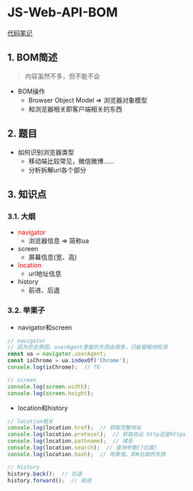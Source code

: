 # JS-Web-API-BOM
<ClientOnly>
  <Valine></Valine>
</ClientOnly>

[代码笔记](https://zmx2321.github.io/blog_code/interview/interview-one-side/10.html)

## 1. BOM简述
> 内容虽然不多，但不能不会
- BOM操作
  - Browser Object Model => 浏览器对象模型
  - 和浏览器相关即客户端相关的东西

## 2. 题目
- 如何识别浏览器类型
  - 移动端比较常见，微信微博……
  - 分析拆解url各个部分

## 3. 知识点
### 3.1. 大纲
- <font color=#f00>navigator</font>
  - 浏览器信息 => 简称ua
- screen
  - 屏幕信息(宽、高)
- <font color=#f00>location</font>
  - url地址信息
- history
  - 前进、后退

### 3.2. 举栗子
- navigator和screen
```js
// navigator
// 因为历史原因，userAgent里面的东西会很多，只能粗略地检测
const ua = navigator.userAgent;
const isChrome = ua.indexOf('Chrome');
console.log(isChrome);  // 76

// screen
console.log(screen.width);
console.log(screen.height);
```
- location和history
```js
// location相关
console.log(location.href);  // 获取完整地址
console.log(location.protocol);  // 获取协议 http还是https
console.log(location.pathname);  // 域名
console.log(location.search);  // 查询参数(?后面)
console.log(location.hash);  // 哈希值，即#后面的东西

// history
history.back();  // 后退
history.forward();  // 前进
```
